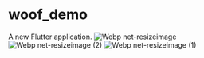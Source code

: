 # woof_demo

A new Flutter application.
![Webp net-resizeimage](https://user-images.githubusercontent.com/51311257/73655831-e1870000-46b4-11ea-8e88-2c8732acb1dd.png)
![Webp net-resizeimage (2)](https://user-images.githubusercontent.com/51311257/73655832-e21f9680-46b4-11ea-8938-8ad2635ec19b.png)
![Webp net-resizeimage (1)](https://user-images.githubusercontent.com/51311257/73655833-e21f9680-46b4-11ea-87f5-b96cd864da5a.png)
